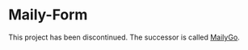 # Maily-Form

This project has been discontinued. The successor is called [MailyGo](https://codeberg.org/jlelse/MailyGo).